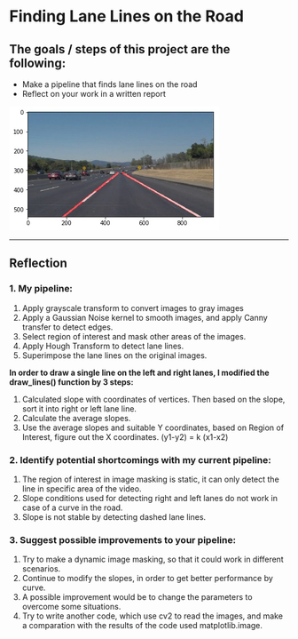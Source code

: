 

# **Finding Lane Lines on the Road**

## **The goals / steps of this project are the following:**
* Make a pipeline that finds lane lines on the road
* Reflect on your work in a written report



![alt text](./test_images_output/solidWhiteCurve_output.jpg "Image_output")

---

## Reflection

### **1. My pipeline:**
1. Apply grayscale transform to convert images to gray images
2. Apply a Gaussian Noise kernel to smooth images, and apply Canny transfer to detect edges.
3. Select region of interest and mask other areas of the images.
4. Apply Hough Transform to detect lane lines.
5. Superimpose the lane lines on the original images.

**In order to draw a single line on the left and right lanes, I modified the draw_lines() function by 3 steps:**

1. Calculated slope with coordinates of vertices. Then based on the slope, sort it into right or left lane line.
2. Calculate the average slopes.
3. Use the average slopes and suitable Y coordinates, based on Region of Interest, figure out the X coordinates. 
(y1-y2) = k (x1-x2)

### **2. Identify potential shortcomings with my current pipeline:**

1. The region of interest in image masking is static, it can only detect the line in specific area of the video.
2. Slope conditions used for detecting right and left lanes do not work in case of a curve in the road.
3. Slope is not stable by detecting dashed lane lines.


### **3. Suggest possible improvements to your pipeline:**

1. Try to make a dynamic image masking, so that it could work in different scenarios.
2. Continue to modify the slopes, in order to get better performance by curve.
3. A possible improvement would be to change the parameters to overcome some situations.
4. Try to write another code, which use cv2 to read the images, and make a comparation with the results of the code used matplotlib.image. 